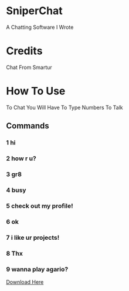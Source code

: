 # SniperChat
A Chatting Software I Wrote
# Credits
Chat From Smartur
# How To Use
To Chat You Will Have To Type Numbers To Talk
## Commands
### 1 hi
### 2 how r u?
### 3 gr8
### 4 busy
### 5 check out my profile!
### 6 ok
### 7 i like ur projects!
### 8 Thx
### 9 wanna play agario?
[Download Here]([https://github.com/Briefiberg/SniperChat/releases/download/Versions/SniperChatSetup.exe])
